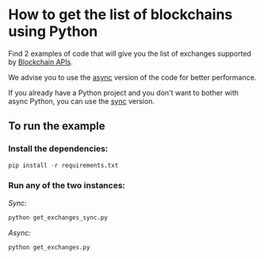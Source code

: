 # How to get the list of blockchains using Python

Find 2 examples of code that will give you the list of exchanges supported by [Blockchain APIs](https://www.blockchainapis.io).

We advise you to use the [async](get_exchanges.py) version of the code for
better performance.

If you already have a Python project and you don't want to bother with
async Python, you can use the [sync](get_exchanges_sync.py) version.

## To run the example

### Install the dependencies:

```python
pip install -r requirements.txt
```

### Run any of the two instances:

_Sync:_
```bash
python get_exchanges_sync.py
```

_Async:_
```bash
python get_exchanges.py
```

